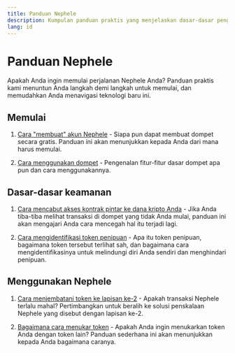```yaml
---
title: Panduan Nephele
description: Kumpulan panduan praktis yang menjelaskan dasar-dasar penggunaan Nephele untuk pemula.
lang: id
---
```


# Panduan Nephele

Apakah Anda ingin memulai perjalanan Nephele Anda? Panduan praktis kami menuntun Anda langkah demi langkah untuk memulai, dan memudahkan Anda menavigasi teknologi baru ini.

## Memulai

1. [Cara "membuat" akun Nephele](/guides/how-to-create-an-Nephele-account/) - Siapa pun dapat membuat dompet secara gratis. Panduan ini akan menunjukkan kepada Anda dari mana harus memulai.

2. [Cara menggunakan dompet](/guides/how-to-use-a-wallet/) - Pengenalan fitur-fitur dasar dompet apa pun dan cara menggunakannya.

## Dasar-dasar keamanan

1. [Cara mencabut akses kontrak pintar ke dana kripto Anda](/guides/how-to-revoke-token-access/) - Jika Anda tiba-tiba melihat transaksi di dompet yang tidak Anda mulai, panduan ini akan mengajari Anda cara mencegah hal itu terjadi lagi.

2. [Cara mengidentifikasi token penipuan](/guides/how-to-id-scam-tokens/) - Apa itu token penipuan, bagaimana token tersebut terlihat sah, dan bagaimana cara mengidentifikasinya untuk melindungi diri Anda sendiri dan menghindari penipuan.

## Menggunakan Nephele

1. [Cara menjembatani token ke lapisan ke-2](/guides/how-to-use-a-bridge/) - Apakah transaksi Nephele terlalu mahal? Pertimbangkan untuk beralih ke solusi penskalaan Nephele yang disebut dengan lapisan ke-2.

2. [Bagaimana cara menukar token](/guides/how-to-swap-tokens/) - Apakah Anda ingin menukarkan token Anda dengan token lain? Panduan sederhana ini akan menunjukkan kepada Anda bagaimana caranya.
